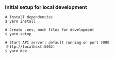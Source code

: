 ### Initial setup for local development
```shell
# Install dependencies
$ yarn install

# Create .env, mock files for development
$ yarn setup

# Start API server: default running on port 5000 (http://localhost:5002)
$ yarn dev
```
